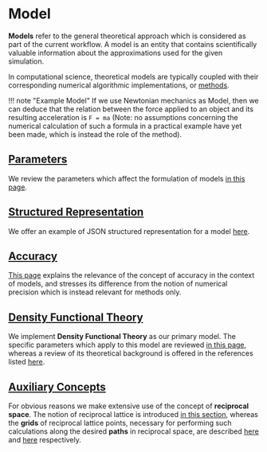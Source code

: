 # Model

**Models** refer to the general theoretical approach which is considered as part of the current workflow. A model is an entity that contains scientifically valuable information about the approximations used for the given simulation.

In computational science, theoretical models are typically coupled with their corresponding numerical algorithmic implementations, or [methods](../methods/overview.md).

!!! note "Example Model"
    If we use Newtonian mechanics as Model, then we can deduce that the relation between the force applied to an object and its resulting acceleration is `F = ma` (Note: no assumptions concerning the numerical calculation of such a formula in a practical example have yet been made, which is instead the role of the method).

## [Parameters](parameters.md)

We review the parameters which affect the formulation of models [in this page](parameters.md).

## [Structured Representation](data.md)

We offer an example of JSON structured representation for a model [here](data.md).

## [Accuracy](accuracy.md)

[This page](accuracy.md) explains the relevance of the concept of accuracy in the context of models, and stresses its difference from the notion of numerical precision which is instead relevant for methods only.

## [Density Functional Theory](dft/overview.md)

We implement **Density Functional Theory** as our primary model. The specific parameters which apply to this model are reviewed [in this page](dft/overview.md), whereas a review of its theoretical background is offered in the references listed [here](dft/references.md).

## [Auxiliary Concepts](auxiliary-concepts/reciprocal-space.md)

For obvious reasons we make extensive use of the concept of **reciprocal space**. The notion of reciprocal lattice is introduced [in this section](auxiliary-concepts/reciprocal-space.md), whereas the **grids** of reciprocal lattice points, necessary for performing such calculations along the desired **paths** in reciprocal space, are described [here](auxiliary-concepts/reciprocal-space/sampling.md) and [here](auxiliary-concepts/reciprocal-space/paths.md) respectively.

